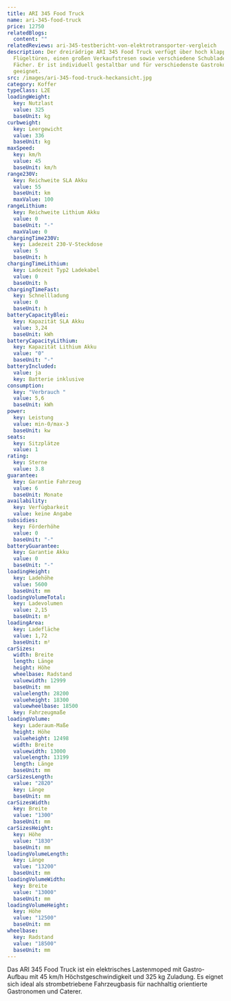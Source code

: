 ```yaml
---
title: ARI 345 Food Truck
name: ari-345-food-truck
price: 12750
relatedBlogs:
  content: ""
relatedReviews: ari-345-testbericht-von-elektrotransporter-vergleich
description: Der dreirädrige ARI 345 Food Truck verfügt über hoch klappbare
  Flügeltüren, einen großen Verkaufstresen sowie verschiedene Schubladen und
  Fächer. Er ist individuell gestaltbar und für verschiedenste Gastrokonzepte
  geeignet.
src: /images/ari-345-food-truck-heckansicht.jpg
category: Koffer
typeClass: L2E
loadingWeight:
  key: Nutzlast
  value: 325
  baseUnit: kg
curbweight:
  key: Leergewicht
  value: 336
  baseUnit: kg
maxSpeed:
  key: km/h
  value: 45
  baseUnit: km/h
range230V:
  key: Reichweite SLA Akku
  value: 55
  baseUnit: km
  maxValue: 100
rangeLithium:
  key: Reichweite Lithium Akku
  value: 0
  baseUnit: "-"
  maxValue: 0
chargingTime230V:
  key: Ladezeit 230-V-Steckdose
  value: 5
  baseUnit: h
chargingTimeLithium:
  key: Ladezeit Typ2 Ladekabel
  value: 0
  baseUnit: h
chargingTimeFast:
  key: Schnellladung
  value: 0
  baseUnit: h
batteryCapacityBlei:
  key: Kapazität SLA Akku
  value: 3,24
  baseUnit: kWh
batteryCapacityLithium:
  key: Kapazität Lithium Akku
  value: "0"
  baseUnit: "-"
batteryIncluded:
  value: ja
  key: Batterie inklusive
consumption:
  key: "Verbrauch "
  value: 5,6
  baseUnit: kWh
power:
  key: Leistung
  value: min-0/max-3
  baseUnit: kw
seats:
  key: Sitzplätze
  value: 1
rating:
  key: Sterne
  value: 3.8
guarantee:
  key: Garantie Fahrzeug
  value: 6
  baseUnit: Monate
availability:
  key: Verfügbarkeit
  value: keine Angabe
subsidies:
  key: Förderhöhe
  value: 0
  baseUnit: "-"
batteryGuarantee:
  key: Garantie Akku
  value: 0
  baseUnit: "-"
loadingHeight:
  key: Ladehöhe
  value: 5600
  baseUnit: mm
loadingVolumeTotal:
  key: Ladevolumen
  value: 2,15
  baseUnit: m³
loadingArea:
  key: Ladefläche
  value: 1,72
  baseUnit: m²
carSizes:
  width: Breite
  length: Länge
  height: Höhe
  wheelbase: Radstand
  valuewidth: 12999
  baseUnit: mm
  valuelength: 28200
  valueheight: 18300
  valuewheelbase: 18500
  key: Fahrzeugmaße
loadingVolume:
  key: Laderaum-Maße
  height: Höhe
  valueheight: 12498
  width: Breite
  valuewidth: 13000
  valuelength: 13199
  length: Länge
  baseUnit: mm
carSizesLength:
  value: "2820"
  key: Länge
  baseUnit: mm
carSizesWidth:
  key: Breite
  value: "1300"
  baseUnit: mm
carSizesHeight:
  key: Höhe
  value: "1830"
  baseUnit: mm
loadingVolumeLength:
  key: Länge
  value: "13200"
  baseUnit: mm
loadingVolumeWidth:
  key: Breite
  value: "13000"
  baseUnit: mm
loadingVolumeHeight:
  key: Höhe
  value: "12500"
  baseUnit: mm
wheelbase:
  key: Radstand
  value: "18500"
  baseUnit: mm
---
```


Das ARI 345 Food Truck ist ein elektrisches Lastenmoped mit Gastro-Aufbau mit 45 km/h Höchstgeschwindigkeit und 325 kg Zuladung. Es eignet sich ideal als strombetriebene Fahrzeugbasis für nachhaltig orientierte Gastronomen und Caterer.
